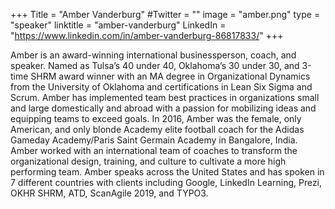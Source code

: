 +++
Title = "Amber Vanderburg"
#Twitter = ""
image = "amber.png"
type = "speaker"
linktitle = "amber-vanderburg"
LinkedIn = "https://www.linkedin.com/in/amber-vanderburg-86817833/"
+++

Amber is an award-winning international businessperson, coach, and speaker. Named as Tulsa’s 40 under 40, Oklahoma’s 30 under 30, and 3-time SHRM award winner with an MA degree in Organizational Dynamics from the University of Oklahoma and certifications in Lean Six Sigma and Scrum. Amber has implemented team best practices in organizations small and large domestically and abroad with a passion for mobilizing ideas and equipping teams to exceed goals. In 2016, Amber was the female, only American, and only blonde Academy elite football coach for the Adidas Gameday Academy/Paris Saint Germain Academy in Bangalore, India. Amber worked with an international team of coaches to transform the organizational design, training, and culture to cultivate a more high performing team. Amber speaks across the United States and has spoken in 7 different countries with clients including Google, LinkedIn Learning, Prezi, OKHR SHRM, ATD, ScanAgile 2019, and TYPO3.





